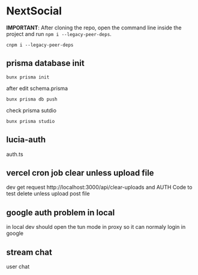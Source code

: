 # NextSocial

**IMPORTANT**: After cloning the repo, open the command line inside the project and run `npm i --legacy-peer-deps`.

```
cnpm i --legacy-peer-deps
```

## prisma database init
```
bunx prisma init
```
after edit schema.prisma 
```
bunx prisma db push
```
check prisma sutdio
```
bunx prisma studio
```

## lucia-auth
auth.ts


## vercel cron job clear unless upload file
dev
get request http://localhost:3000/api/clear-uploads and AUTH Code to test delete unless upload post file


## google auth problem in local
in local dev should open the tun mode in proxy so it can normaly login in google

## stream chat
user chat
